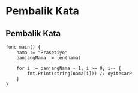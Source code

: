 # Pembalik Kata
## Pembalik Kata
``` golang
func main() {
	nama := "Prasetiyo"
	panjangNama := len(nama)

	for i := panjangNama - 1; i >= 0; i-- {
		fmt.Print(string(nama[i])) // oyitesarP
	}
}
```
